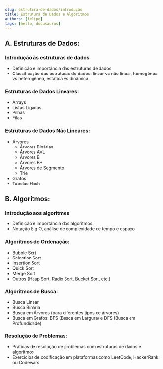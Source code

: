 ```yaml
---
slug: estrutura-de-dados/introdução
title: Estrutura de Dados e Algoritmos
authors: [felipe]
tags: [hello, docusaurus]
---
```



## A. Estruturas de Dados:

### Introdução às estruturas de dados

- Definição e importância das estruturas de dados
- Classificação das estruturas de dados: linear vs não linear, homogênea vs heterogênea, estática vs dinâmica

### Estruturas de Dados Lineares:

- Arrays
- Listas Ligadas
- Pilhas
- Filas

### Estruturas de Dados Não Lineares:

- Árvores
    - Árvores Binárias
    - Árvores AVL
    - Árvores B
    - Árvores B+
    - Árvores de Segmento
    - Trie
- Grafos
- Tabelas Hash

## B. Algoritmos:

### Introdução aos algoritmos

- Definição e importância dos algoritmos
- Notação Big O, análise de complexidade de tempo e espaço

### Algoritmos de Ordenação:

- Bubble Sort
- Selection Sort
- Insertion Sort
- Quick Sort
- Merge Sort
- Outros (Heap Sort, Radix Sort, Bucket Sort, etc.)

### Algoritmos de Busca:

- Busca Linear
- Busca Binária
- Busca em Árvores (para diferentes tipos de árvores)
- Busca em Grafos: BFS (Busca em Largura) e DFS (Busca em Profundidade)

### Resolução de Problemas:

- Práticas de resolução de problemas com estruturas de dados e algoritmos
- Exercícios de codificação em plataformas como LeetCode, HackerRank ou Codewars